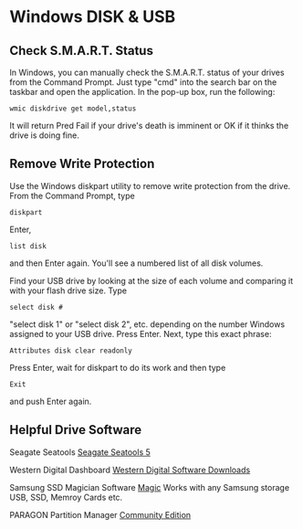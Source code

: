 # Windows DISK & USB

## Check S.M.A.R.T. Status
In Windows, you can manually check the S.M.A.R.T. status of your drives from the Command Prompt. Just type "cmd" into the search bar on the taskbar and open the application. In the pop-up box, run the following:

```console
wmic diskdrive get model,status
```

It will return Pred Fail if your drive's death is imminent or OK if it thinks the drive is doing fine.

## Remove Write Protection
Use the Windows diskpart utility to remove write protection from the drive.
From the Command Prompt, type
```console
diskpart
```
Enter,
```console
list disk
```
and then Enter again. You'll see a numbered list of all disk volumes.

Find your USB drive by looking at the size of each volume and comparing it with your flash drive size. Type
```console
select disk #
```
"select disk 1" or "select disk 2", etc. depending on the number Windows assigned to your USB drive.
Press Enter.
Next, type this exact phrase:
```console
Attributes disk clear readonly
```
Press Enter, wait for diskpart to do its work and then type
```console
Exit
```
 and push Enter again.
 
## Helpful Drive Software
Seagate Seatools
[Seagate Seatools 5](https://www.seagate.com/support/downloads/seatools/)

Western Digital Dashboard
[Western Digital Software Downloads](https://support-en.wd.com/app/products/downloads/softwaredownloads)

Samsung SSD Magician Software
[Magic](https://www.samsung.com/us/memory-storage/magician-software/)
Works with any Samsung storage USB, SSD, Memroy Cards etc.

PARAGON Partition Manager
[Community Edition](https://www.paragon-software.com/us/free/pm-express/)
